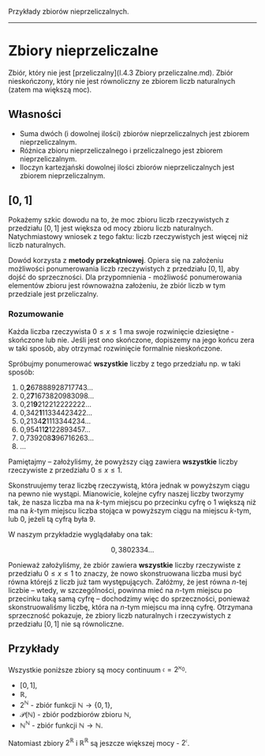 Przykłady zbiorów nieprzeliczalnych.

---

# Zbiory nieprzeliczalne
Zbiór, który nie jest [przeliczalny](I.4.3 Zbiory przeliczalne.md). Zbiór nieskończony, który nie jest równoliczny ze zbiorem liczb naturalnych (zatem ma większą moc).

## Własności
* Suma dwóch (i dowolnej ilości) zbiorów nieprzeliczalnych jest zbiorem nieprzeliczalnym.
* Różnica zbioru nieprzeliczalnego i przeliczalnego jest zbiorem nieprzeliczalnym.
* Iloczyn kartezjański dowolnej ilości zbiorów nieprzeliczalnych jest zbiorem nieprzeliczalnym.

## $[0, 1]$
Pokażemy szkic dowodu na to, że moc zbioru liczb rzeczywistych z przedziału $[0, 1]$ jest większa od mocy zbioru liczb naturalnych. Natychmiastowy wniosek z tego faktu: liczb rzeczywistych jest więcej niż liczb naturalnych.

Dowód korzysta z **metody przekątniowej**. Opiera się na założeniu możliwości ponumerowania liczb rzeczywistych z przedziału $[0, 1]$, aby dojść do sprzeczności. Dla przypomnienia - możliwość ponumerowania elementów zbioru jest równoważna założeniu, że zbiór liczb w tym przedziale jest przeliczalny.

### Rozumowanie
Każda liczba rzeczywista $0 \le x \le 1$ ma swoje rozwinięcie dziesiętne - skończone lub nie. Jeśli jest ono skończone, dopiszemy na jego końcu zera w taki sposób, aby otrzymać rozwinięcie formalnie nieskończone.

Spróbujmy ponumerować **wszystkie** liczby z tego przedziału np. w taki sposób:


1. 0,**2**67888928717743...
2. 0,2**7**1673820983098...
3. 0,21**9**212212222222...
4. 0,342**1**11334423422...
5. 0,2134**2**1113344234...
6. 0,95411**2**122893457...
7. 0,739208**3**96716263...
8. ...

Pamiętajmy – założyliśmy, że powyższy ciąg zawiera **wszystkie** liczby rzeczywiste z przedziału $0\le x\le 1$.

Skonstruujemy teraz liczbę rzeczywistą, która jednak w powyższym ciągu na pewno nie wystąpi. Mianowicie, kolejne cyfry naszej liczby tworzymy tak, że nasza liczba ma na $k$-tym miejscu po przecinku cyfrę o $1$ większą niż ma na $k$-tym miejscu liczba stojąca w powyższym ciągu na miejscu $k$-tym, lub $0$, jeżeli tą cyfrą była $9$.

W naszym przykładzie wyglądałaby ona tak:

$$0,3802334...$$

Ponieważ założyliśmy, że zbiór zawiera **wszystkie** liczby rzeczywiste z przedziału $0\le x\le 1$ to znaczy, że nowo skonstruowana liczba musi być równa którejś z liczb już tam występujących. Załóżmy, że jest równa $n$-tej liczbie – wtedy, w szczególności, powinna mieć na $n$-tym miejscu po przecinku taką samą cyfrę – dochodzimy więc do sprzeczności, ponieważ skonstruowaliśmy liczbę, która na $n$-tym miejscu ma inną cyfrę. Otrzymana sprzeczność pokazuje, że zbiory liczb naturalnych i rzeczywistych z przedziału $[0,1]$ nie są równoliczne.


## Przykłady
Wszystkie poniższe zbiory są mocy continuum $\mathfrak c = 2^{\aleph_0}$.

* $[0,1]$,
* $\mathbb{R}$,
* $2^{\mathbb{N}}$ - zbiór funkcji $\mathbb{N} \to \{0, 1\}$,
* $\mathcal{P} (\mathbb{N})$ - zbiór podzbiorów zbioru $\mathbb{N}$,
* $\mathbb{N}^{\mathbb{N}}$ - zbiór funkcji $\mathbb{N} \to \mathbb{N}$.

Natomiast zbiory $2^{\mathbb{R}}$ i $\mathbb{R}^{\mathbb{R}}$ są jeszcze większej mocy - $2^{\mathfrak c}$.
